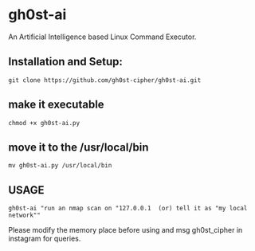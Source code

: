 # gh0st-ai 
An Artificial Intelligence based Linux Command Executor.

## Installation and Setup:

```git clone https://github.com/gh0st-cipher/gh0st-ai.git```

## make it executable

```chmod +x gh0st-ai.py```

## move it to the /usr/local/bin
```mv gh0st-ai.py /usr/local/bin ```

## USAGE 
``` gh0st-ai "run an nmap scan on "127.0.0.1  (or) tell it as "my local network"" ```

Please modify the memory place before using and msg gh0st_cipher in instagram for queries.
